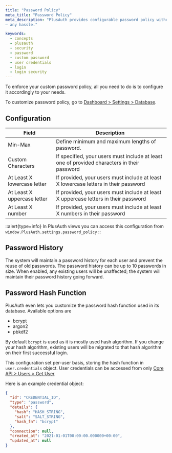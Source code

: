 ```yaml
---
title: "Password Policy"
meta_title: "Password Policy"
meta_description: "PlusAuth provides configurable password policy without
— any hassle."

keywords:
  - concepts
  - plusauth
  - security
  - password
  - custom password
  - user credentials
  - login
  - login security
---
```


To enforce your custom password policy, all you need to do is to configure it 
accordingly to your needs.


To customize password policy, go to [Dashboard > Settings > Database](https://dashboard.plusauth.com/#settings/database).

## Configuration

| Field | Description |
| --- | --- |
| Min-Max | Define minimum and maximum lengths of password. |
| Custom Characters | If specified, your users must include at least one of provided characters in their password |
| At Least X lowercase letter | If provided, your users must include at least X lowercase letters in their password |
| At Least X uppercase letter  | If provided, your users must include at least X uppercase letters in their password  |
| At Least X number | If provided, your users must include at least X numbers in their password  |

::alert{type=info}
In PlusAuth views you can access this configuration from `window.PlusAuth.settings.password_policy`
::

## Password History
The system will maintain a password history for each user and prevent the reuse of old passwords. 
The password history can be up to 10 passwords in size. When enabled, any existing users will be unaffected; the system 
will maintain their password history going forward.

## Password Hash Function

PlusAuth even lets you customize the password hash function used in its database. Available options are
- bcrypt
- argon2
- pbkdf2

By default `bcrypt` is used as it is mostly used hash algorithm. If you change your hash algorithm, existing users will 
be migrated to that hash algorithm on their first successful login.

This configuration set per-user basis, storing the hash function in `user.credentials` object. 
User credentials can be accessed from only [Core API > Users > Get User](/en/api/core/users/get-user)

Here is an example credential object: 
```json
{
  "id": "CREDENTIAL_ID",
  "type": "password",
  "details": {
    "hash": "HASH_STRING",
    "salt": "SALT_STRING",
    "hash_fn": "bcrypt"
  },
  "connection": null,
  "created_at": "2021-01-01T00:00:00.000000+00:00",
  "updated_at": null
}
```
